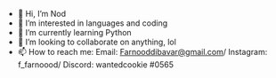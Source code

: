 - 👋 Hi, I’m Nod
- 👀 I’m interested in languages and coding
- 🌱 I’m currently learning Python
- 💞️ I’m looking to collaborate on anything, lol
- 📫 How to reach me:
Email: Farnooddibavar@gmail.com/ Instagram: f_farnoood/ Discord: wantedcookie #0565

<!---
wantedcookieNod/wantedcookieNod is a ✨ special ✨ repository because its `README.md` (this file) appears on your GitHub profile.
You can click the Preview link to take a look at your changes.
--->
